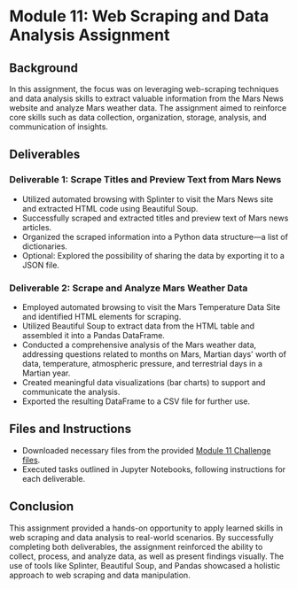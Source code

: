 # Module 11: Web Scraping and Data Analysis Assignment 

## Background

In this assignment, the focus was on leveraging web-scraping techniques and data analysis skills to extract valuable information from the Mars News website and analyze Mars weather data. The assignment aimed to reinforce core skills such as data collection, organization, storage, analysis, and communication of insights.

## Deliverables

### **Deliverable 1: Scrape Titles and Preview Text from Mars News**

- Utilized automated browsing with Splinter to visit the Mars News site and extracted HTML code using Beautiful Soup.
- Successfully scraped and extracted titles and preview text of Mars news articles.
- Organized the scraped information into a Python data structure—a list of dictionaries.
- Optional: Explored the possibility of sharing the data by exporting it to a JSON file.

### **Deliverable 2: Scrape and Analyze Mars Weather Data**

- Employed automated browsing to visit the Mars Temperature Data Site and identified HTML elements for scraping.
- Utilized Beautiful Soup to extract data from the HTML table and assembled it into a Pandas DataFrame.
- Conducted a comprehensive analysis of the Mars weather data, addressing questions related to months on Mars, Martian days' worth of data, temperature, atmospheric pressure, and terrestrial days in a Martian year.
- Created meaningful data visualizations (bar charts) to support and communicate the analysis.
- Exported the resulting DataFrame to a CSV file for further use.

## Files and Instructions

- Downloaded necessary files from the provided [Module 11 Challenge files](https://example-download-link.com).
- Executed tasks outlined in Jupyter Notebooks, following instructions for each deliverable.

## Conclusion

This assignment provided a hands-on opportunity to apply learned skills in web scraping and data analysis to real-world scenarios. By successfully completing both deliverables, the assignment reinforced the ability to collect, process, and analyze data, as well as present findings visually. The use of tools like Splinter, Beautiful Soup, and Pandas showcased a holistic approach to web scraping and data manipulation.
 
